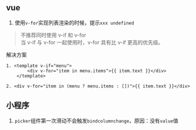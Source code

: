 ## vue
1. 使用`v-for`实现列表渲染的时候，提示`xxx undefined`

> 不推荐同时使用 v-if 和 v-for  
当 v-if 与 v-for 一起使用时，v-for 具有比 v-if 更高的优先级。

解决方案
``` vuejs
1. <template v-if="menu">
        <div v-for="item in menu.items">{{ item.text }}</div>
    </template>
    
2. <div v-for="item in (menu ? menu.items : [])">{{ item.text }}</div>    
```

## 小程序
1. `picker`组件第一次滑动不会触发`bindcolumnchange`，原因：没有`value`值

